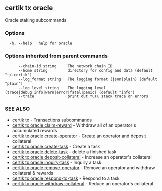 ## certik tx oracle

Oracle staking subcommands

### Options

```
  -h, --help   help for oracle
```

### Options inherited from parent commands

```
      --chain-id string     The network chain ID
      --home string         directory for config and data (default "~/.certik")
      --log_format string   The logging format (json|plain) (default "plain")
      --log_level string    The logging level (trace|debug|info|warn|error|fatal|panic) (default "info")
      --trace               print out full stack trace on errors
```

### SEE ALSO

* [certik tx](certik_tx.md)	 - Transactions subcommands
* [certik tx oracle claim-reward](certik_tx_oracle_claim-reward.md)	 - Withdraw all of an operator's accumulated rewards
* [certik tx oracle create-operator](certik_tx_oracle_create-operator.md)	 - Create an operator and deposit collateral
* [certik tx oracle create-task](certik_tx_oracle_create-task.md)	 - Create a task
* [certik tx oracle delete-task](certik_tx_oracle_delete-task.md)	 - delete a finished task
* [certik tx oracle deposit-collateral](certik_tx_oracle_deposit-collateral.md)	 - Increase an operator's collateral
* [certik tx oracle inquiry-task](certik_tx_oracle_inquiry-task.md)	 - Inquiry a task
* [certik tx oracle remove-operator](certik_tx_oracle_remove-operator.md)	 - Remove an operator and withdraw collateral & rewards
* [certik tx oracle respond-to-task](certik_tx_oracle_respond-to-task.md)	 - Respond to a task
* [certik tx oracle withdraw-collateral](certik_tx_oracle_withdraw-collateral.md)	 - Reduce an operator's collateral


